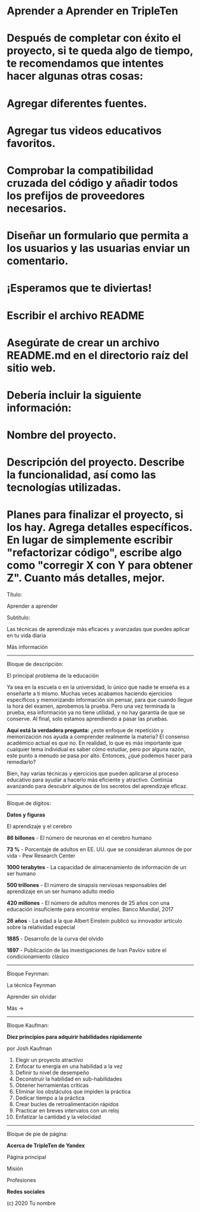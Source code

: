 # Aprender a Aprender en TripleTen

# Después de completar con éxito el proyecto, si te queda algo de tiempo, te recomendamos que intentes hacer algunas otras cosas:

# Agregar diferentes fuentes.
# Agregar tus videos educativos favoritos.
# Comprobar la compatibilidad cruzada del código y añadir todos los prefijos de proveedores necesarios.
# Diseñar un formulario que permita a los usuarios y las usuarias enviar un comentario.
# ¡Esperamos que te diviertas!


# Escribir el archivo README
# Asegúrate de crear un archivo README.md en el directorio raíz del sitio web.

# Debería incluir la siguiente información:

# Nombre del proyecto.
# Descripción del proyecto. Describe la funcionalidad, así como las tecnologías utilizadas.
# Planes para finalizar el proyecto, si los hay. Agrega detalles específicos. En lugar de simplemente escribir "refactorizar código", escribe algo como "corregir X con Y para obtener Z". Cuanto más detalles, mejor.

Título: 

Aprender a aprender

Subtítulo: 

Las técnicas de aprendizaje más eficaces y avanzadas que puedes aplicar en tu vida diaria

Más información

---

Bloque de descripción: 

El principal problema de la educación

Ya sea en la escuela o en la universidad, lo único que nadie te enseña es a enseñarte a ti mismo. Muchas veces acabamos haciendo ejercicios específicos y memorizando información sin pensar, para que cuando llegue la hora del examen, aprobemos la prueba. Pero una vez terminada la prueba, esa información ya no tiene utilidad, y no hay garantía de que se conserve. Al final, solo estamos aprendiendo a pasar las pruebas.

**Aquí está la verdadera pregunta:** ¿este enfoque de repetición y memorización nos ayuda a comprender realmente la materia? El consenso académico actual es que no. En realidad, lo que es más importante que cualquier tema individual es saber cómo estudiar, pero por alguna razón, este punto a menudo se pasa por alto. Entonces, ¿qué podemos hacer para remediarlo?

Bien, hay varias técnicas y ejercicios que pueden aplicarse al proceso educativo para ayudar a hacerlo más eficiente y atractivo. Continúa avanzando para descubrir algunos de los secretos del aprendizaje eficaz.

---

Bloque de dígitos:

**Datos y figuras**

El aprendizaje y el cerebro

**86 billones** - El número de neuronas en el cerebro humano

**73 %** - Porcentaje de adultos en EE. UU. que se consideran alumnos de por vida - Pew Research Center

**1000 terabytes** - La capacidad de almacenamiento de información de un ser humano

**500 trillones** - El número de sinapsis nerviosas responsables del aprendizaje en un ser humano adulto medio

**420 millones** - El número de adultos menores de 25 años con una educación insuficiente para encontrar empleo. Banco Mundial, 2017

**26 años** - La edad a la que Albert Einstein publicó su innovador artículo sobre la relatividad especial

**1885** - Desarrollo de la curva del olvido

**1897** - Publicación de las investigaciones de Ivan Pavlov sobre el condicionamiento clásico

---

Bloque Feynman:

La técnica Feynman

Aprender sin olvidar

Más →

---

Bloque Kaufman:

**Diez principios para adquirir habilidades rápidamente**

por Josh Kaufman

1. Elegir un proyecto atractivo
2. Enfocar tu energía en una habilidad a la vez
3. Definir tu nivel de desempeño
4. Deconstruir la habilidad en sub-habilidades
5. Obtener herramientas críticas
6. Eliminar los obstáculos que impiden la práctica
7. Dedicar tiempo a la práctica
8. Crear bucles de retroalimentación rápidos
9. Practicar en breves intervalos con un reloj
10. Enfatizar la cantidad y la velocidad

---

Bloque de pie de página:

**Acerca de TripleTen de Yandex**

Página principal

Misión

Profesiones

**Redes sociales**

(c) 2020 Tu nombre